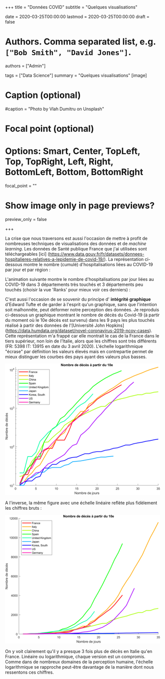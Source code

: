 +++
title = "Données COVID"
subtitle = "Quelques visualisations"

date = 2020-03-25T00:00:00
lastmod = 2020-03-25T00:00:00
draft = false

# Authors. Comma separated list, e.g. `["Bob Smith", "David Jones"]`.
authors = ["Admin"]

tags = ["Data Science"]
summary = "Quelques visualisations"
[image]
  # Caption (optional)
  #caption = "Photo by Vlah Dumitru on Unsplash"

  # Focal point (optional)
  # Options: Smart, Center, TopLeft, Top, TopRight, Left, Right, BottomLeft, Bottom, BottomRight
  focal_point = ""

  # Show image only in page previews?
  preview_only = false

+++


La crise que nous traversons est aussi l'occasion de mettre à profit de nombreuses techniques de visualisations des données et de *machine learning*.  Les données de Santé publique France que j'ai utilisées sont téléchargeables [ici] (https://www.data.gouv.fr/fr/datasets/donnees-hospitalieres-relatives-a-lepidemie-de-covid-19/). La représentation ci-dessous montre le nombre (cumulé) d'hospitalisations liées au COVID-19 par jour et par région :

<div class="flourish-embed flourish-bar-chart-race" data-src="visualisation/1757900" data-url="https://flo.uri.sh/visualisation/1757900/embed"><script src="https://public.flourish.studio/resources/embed.js"></script></div>

L'animation suivante montre le nombre d'hospitalisations par jour liées au COVID-19 dans 3 départements très touchés et 3 départements peu touchés (choisir la vue 'Ranks' pour mieux voir ces derniers) :

<div class="flourish-embed flourish-chart" data-src="visualisation/1764467" data-url="https://flo.uri.sh/visualisation/1764467/embed"><script src="https://public.flourish.studio/resources/embed.js"></script></div>

C'est aussi l'occasion de se souvenir du principe d' **intégrité graphique** d'Edward Tufte et de garder à l'esprit qu'un graphique, sans que l'intention soit malhonnête, peut déformer notre perception des données. Je reproduis ci-dessous un graphique montrant le nombre de décès du Covid-19 (à partir du moment où le 10e décès est survenu) dans les 9 pays les plus touchés réalisé à partir des données de l'[Université John Hopkins] (https://data.humdata.org/dataset/novel-coronavirus-2019-ncov-cases). Cette représentation m'a frappé car elle montrait le cas de la France dans le tiers supérieur, non loin de l'Italie, alors que les chiffres sont très différents (FR: 5398 IT: 13915 en date du 3 avril 2020). L'échelle logarithmique "écrase" par définition les valeurs élevés mais en contrepartie permet de mieux distinguer les courbes des pays ayant des valeurs plus basses. 

![graphLog](logDC.png)

A l'inverse, la même figure avec une échelle linéaire reflète plus fidèlement les chiffres bruts :

![graphLin](linDC.png)

On y voit clairement qu'il y a presque 3 fois plus de décès en Italie qu'en France. Linéaire ou logarithmique, chaque version est un compromis. Comme dans de nombreux domaines de la perception humaine, l'échelle logarithmique se rapproche peut-être davantage de la manière dont nous ressentons ces chiffres. 








